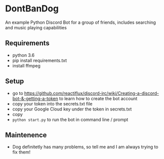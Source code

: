 # DontBanDog
An example Python Discord Bot for a group of friends, includes searching and music playing capabilities

## Requirements
* python 3.6
* pip install requirements.txt
* install ffmpeg

## Setup
* go to https://github.com/reactiflux/discord-irc/wiki/Creating-a-discord-bot-&-getting-a-token to learn how to create the bot account
* copy your token into the secrets.txt file
* copy your Google Cloud key under the token in secrets.txt
* copy 
* ```python start.py``` to run the bot in command line / prompt

## Maintenence
* Dog definitetly has many problems, so tell me and I am always trying to fix them!
